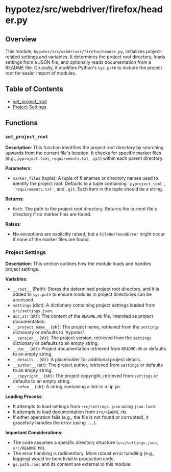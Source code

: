 # hypotez/src/webdriver/firefox/header.py

## Overview

This module, `hypotez/src/webdriver/firefox/header.py`, initializes project-related settings and variables. It determines the project root directory, loads settings from a JSON file, and optionally reads documentation from a README file.  Crucially, it modifies Python's `sys.path` to include the project root for easier import of modules.


## Table of Contents

* [set_project_root](#set-project-root)
* [Project Settings](#project-settings)


## Functions

### `set_project_root`

**Description**: This function identifies the project root directory by searching upwards from the current file's location. It checks for specific marker files (e.g., `pyproject.toml`, `requirements.txt`, `.git`) within each parent directory.

**Parameters**:

- `marker_files` (tuple): A tuple of filenames or directory names used to identify the project root. Defaults to a tuple containing `'pyproject.toml'`, `'requirements.txt'`, and `.git`.  Each item in the tuple should be a string.

**Returns**:

- `Path`: The path to the project root directory. Returns the current file's directory if no marker files are found.

**Raises**:

- No exceptions are explicitly raised, but a `FileNotFoundError` might occur if none of the marker files are found.


### Project Settings

**Description**: This section outlines how the module loads and handles project settings.

**Variables**:

- `__root__` (Path): Stores the determined project root directory, and it is added to `sys.path` to ensure modules in project directories can be accessed.
- `settings` (dict): A dictionary containing project settings loaded from `src/settings.json`.
- `doc_str` (str): The content of the `README.MD` file, intended as project documentation.
- `__project_name__` (str): The project name, retrieved from the `settings` dictionary or defaults to 'hypotez'.
- `__version__` (str): The project version, retrieved from the `settings` dictionary or defaults to an empty string.
- `__doc__` (str): Project documentation retrieved from `README.MD` or defaults to an empty string.
- `__details__` (str): A placeholder for additional project details.
- `__author__` (str): The project author, retrieved from `settings` or defaults to an empty string.
- `__copyright__` (str): The project copyright, retrieved from `settings` or defaults to an empty string.
- `__cofee__` (str): A string containing a link to a tip jar.


**Loading Process**:

- It attempts to load settings from `src/settings.json` using `json.load`.
- It attempts to load documentation from `src/README.MD`.
- If either operation fails (e.g., the file is not found or corrupted), it gracefully handles the error (using `...`).


**Important Considerations**:

- The code assumes a specific directory structure (`src/settings.json`, `src/README.MD`).
- The error handling is rudimentary. More robust error handling (e.g., logging) would be beneficial in production code.
- `gs.path.root`  and its content are external to this module.